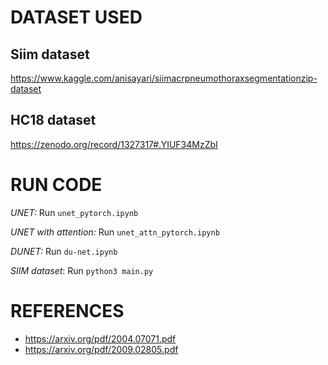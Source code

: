 # DATASET USED 

## Siim dataset 

https://www.kaggle.com/anisayari/siimacrpneumothoraxsegmentationzip-dataset

## HC18 dataset

https://zenodo.org/record/1327317#.YIUF34MzZbI

# RUN CODE

*UNET:* Run ```unet_pytorch.ipynb```

*UNET with attention:* Run ```unet_attn_pytorch.ipynb```

*DUNET:* Run ```du-net.ipynb```

*SIIM dataset*: Run ```python3 main.py```

# REFERENCES

* https://arxiv.org/pdf/2004.07071.pdf
* https://arxiv.org/pdf/2009.02805.pdf


```python

```
